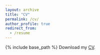 ```yaml
---
layout: archive
title: "CV"
permalink: /cv/
author_profile: true
redirect_from:
  - /resume
---
```


<!-- Google tag (gtag.js) -->
<script async src="https://www.googletagmanager.com/gtag/js?id=G-7DSN63Y1JH"></script>
<script>
  window.dataLayer = window.dataLayer || [];
  function gtag(){dataLayer.push(arguments);}
  gtag('js', new Date());

  gtag('config', 'G-7DSN63Y1JH');
</script>

{% include base_path %}
Download my <a href="https://www.dropbox.com/scl/fi/4aefeb81kep7g3hmyt2xk/bogdan-popescu-cv_2023_10_23.pdf?rlkey=8quadau0v7r70n0h3pzx3ldlm&dl=0" target="_blank">CV</a>.
